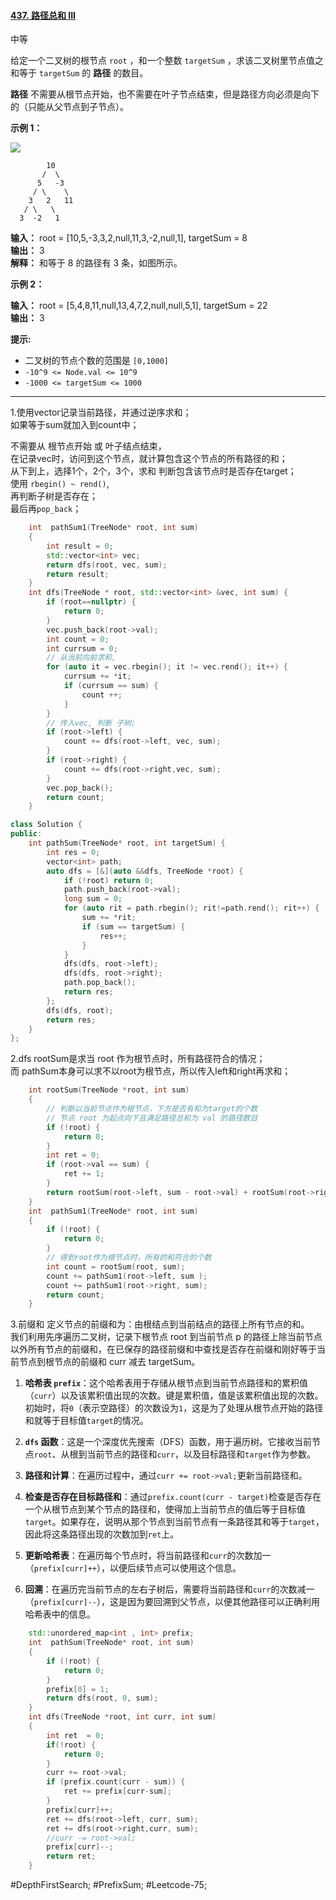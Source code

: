 #### [437. 路径总和 III](https://leetcode.cn/problems/path-sum-iii/)

中等

给定一个二叉树的根节点 `root` ，和一个整数 `targetSum` ，求该二叉树里节点值之和等于 `targetSum` 的 **路径** 的数目。

**路径** 不需要从根节点开始，也不需要在叶子节点结束，但是路径方向必须是向下的（只能从父节点到子节点）。

**示例 1：**

![](https://assets.leetcode.com/uploads/2021/04/09/pathsum3-1-tree.jpg)
```
        10
       /  \
      5   -3
     / \    \
    3   2   11
   / \   \
  3  -2   1
```

**输入：** root = [10,5,-3,3,2,null,11,3,-2,null,1], targetSum = 8  
**输出：** 3  
**解释：** 和等于 8 的路径有 3 条，如图所示。  

**示例 2：**

**输入：** root = [5,4,8,11,null,13,4,7,2,null,null,5,1], targetSum = 22  
**输出：** 3

**提示:**

- 二叉树的节点个数的范围是 `[0,1000]`
- `-10^9 <= Node.val <= 10^9` 
- `-1000 <= targetSum <= 1000`
---- ----
1.使用vector记录当前路径，并通过逆序求和；  
如果等于sum就加入到count中；  

不需要从 根节点开始 或 叶子结点结束，  
在记录vec时，访问到这个节点，就计算包含这个节点的所有路径的和；  
从下到上，选择1个，2个，3个，求和 判断包含该节点时是否存在target；  
使用 `rbegin() ~ rend()`,  
再判断子树是否存在；  
最后再`pop_back`；  
```cpp
    int  pathSum1(TreeNode* root, int sum)
    {
        int result = 0;
        std::vector<int> vec;
        return dfs(root, vec, sum);
        return result;
    }
    int dfs(TreeNode * root, std::vector<int> &vec, int sum) {
        if (root==nullptr) {
            return 0;
        }
        vec.push_back(root->val);
        int count = 0;
        int currsum = 0;
        // 从当前向前求和,
        for (auto it = vec.rbegin(); it != vec.rend(); it++) {
            currsum += *it;
            if (currsum == sum) {
                count ++;
            }
        }
        // 传入vec, 判断 子树;
        if (root->left) {
            count += dfs(root->left, vec, sum);
        }
        if (root->right) {
            count += dfs(root->right,vec, sum);
        }
        vec.pop_back();
        return count;
    }
```

```cpp
class Solution {
public:
    int pathSum(TreeNode* root, int targetSum) {
        int res = 0;
        vector<int> path;
        auto dfs = [&](auto &&dfs, TreeNode *root) {
            if (!root) return 0;
            path.push_back(root->val);
            long sum = 0;
            for (auto rit = path.rbegin(); rit!=path.rend(); rit++) {
                sum += *rit;
                if (sum == targetSum) {
                    res++;
                }
            }
            dfs(dfs, root->left);
            dfs(dfs, root->right);
            path.pop_back();
            return res;
        };
        dfs(dfs, root);
        return res;
    }
};
```

2.dfs rootSum是求当 root 作为根节点时，所有路径符合的情况；  
而 pathSum本身可以求不以root为根节点，所以传入left和right再求和；
```cpp
    int rootSum(TreeNode *root, int sum)
    {
        // 判断以当前节点作为根节点，下方是否有和为target的个数
        // 节点 root 为起点向下且满足路径总和为 val 的路径数目
        if (!root) {
            return 0;
        }
        int ret = 0;
        if (root->val == sum) {
            ret += 1;
        }
        return rootSum(root->left, sum - root->val) + rootSum(root->right, sum - root->val) + ret;
    }
    int  pathSum1(TreeNode* root, int sum)
    {
        if (!root) {
            return 0;
        }
        // 得到root作为根节点时，所有的和符合的个数
        int count = rootSum(root, sum);
        count += pathSum1(root->left, sum );
        count += pathSum1(root->right, sum);
        return count;
    }
```

3.前缀和
定义节点的前缀和为：由根结点到当前结点的路径上所有节点的和。  
我们利用先序遍历二叉树，记录下根节点 root 到当前节点 p 的路径上除当前节点以外所有节点的前缀和，在已保存的路径前缀和中查找是否存在前缀和刚好等于当前节点到根节点的前缀和 curr 减去 targetSum。

1. **哈希表 `prefix`**：这个哈希表用于存储从根节点到当前节点路径和的累积值（`curr`）以及该累积值出现的次数。键是累积值，值是该累积值出现的次数。初始时，将`0`（表示空路径）的次数设为`1`，这是为了处理从根节点开始的路径和就等于目标值`target`的情况。

2. **`dfs` 函数**：这是一个深度优先搜索（DFS）函数，用于遍历树。它接收当前节点`root`、从根到当前节点的路径和`curr`，以及目标路径和`target`作为参数。

3. **路径和计算**：在遍历过程中，通过`curr += root->val;`更新当前路径和。

4. **检查是否存在目标路径和**：通过`prefix.count(curr - target)`检查是否存在一个从根节点到某个节点的路径和，使得加上当前节点的值后等于目标值`target`。如果存在，说明从那个节点到当前节点有一条路径其和等于`target`，因此将这条路径出现的次数加到`ret`上。

5. **更新哈希表**：在遍历每个节点时，将当前路径和`curr`的次数加一（`prefix[curr]++`），以便后续节点可以使用这个信息。

6. **回溯**：在遍历完当前节点的左右子树后，需要将当前路径和`curr`的次数减一（`prefix[curr]--`），这是因为要回溯到父节点，以便其他路径可以正确利用哈希表中的信息。
```cpp
    std::unordered_map<int , int> prefix;
    int  pathSum(TreeNode* root, int sum)
    {
        if (!root) {
            return 0;
        }
        prefix[0] = 1;
        return dfs(root, 0, sum);
    }
    int dfs(TreeNode *root, int curr, int sum)
    {
        int ret  = 0;
        if(!root) {
            return 0;
        }
        curr += root->val;
        if (prefix.count(curr - sum)) {
            ret += prefix[curr-sum];
        }
        prefix[curr]++;
        ret += dfs(root->left, curr, sum);
        ret += dfs(root->right,curr, sum);
        //curr -= root->val;
        prefix[curr]--;
        return ret;
    }
```
#DepthFirstSearch; #PrefixSum; #Leetcode-75;
